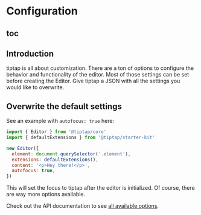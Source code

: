 # Configuration

## toc

## Introduction
tiptap is all about customization. There are a ton of options to configure the behavior and functionality of the editor. Most of those settings can be set before creating the Editor. Give tiptap a JSON with all the settings you would like to overwrite.

## Overwrite the default settings
See an example with `autofocus: true` here:

```js
import { Editor } from '@tiptap/core'
import { defaultExtensions } from '@tiptap/starter-kit'

new Editor({
  element: document.querySelector('.element'),
  extensions: defaultExtensions(),
  content: '<p>Hey there!</p>',
  autofocus: true,
})
```

This will set the focus to tiptap after the editor is initialized. Of course, there are way more options available.

Check out the API documentation to see [all available options](/api/editor/).
